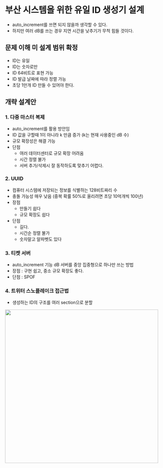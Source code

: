 # 부산 시스템을 위한 유일 ID 생성기 설계
 * auto_increment를 쓰면 되지 않을까 생각할 수 있다.
 * 하지만 여러 dB를 쓰는 경우 지연 시간을 낮추기가 무척 힘들 것이다.

## 문제 이해 미 설계 범위 확정
 * ID는 유일
 * ID는 숫자로만
 * ID 64비트로 표현 가능
 * ID 발급 날짜에 따라 정렬 가능
 * 초당 1만개 ID 만들 수 있어야 한다.

## 개략 설계안
### 1. 다중 마스터 복제
 * auto_increment를 활용 방안임
 * ID 값을 구할때 1이 아니라 k 만큼 증가 (k는 현재 사용중인 dB 수)
 * 규모 확장성은 해결 가능
 * 단점
   * 여러 데이터센터로 규모 확장 어려움
   * 시간 정렬 불가
   * 서버 추가/삭제시 잘 동작하도록 맞추기 어렵다.
  
### 2. UUID
 * 컴퓨터 시스템에 저장되는 정보를 식별하는 128비트짜리 수
 * 충돌 가능성 매우 낮음 (중복 확률 50%로 올리려면 초당 10억개씩 100년)
 * 장점
   * 만들기 쉽다
   * 규모 확장도 쉽다
 * 단점
   * 길다.
   * 시간순 정렬 불가
   * 숫자말고 알파벳도 있다
  
### 3. 티켓 서버
 * auto_increment 기능 dB 서버를 중앙 집중형으로 하나만 쓰는 방법
 * 장점 : 구현 쉽고, 중소 규모 확장도 좋다.
 * 단점 : SPOF

### 4. 트위터 스노플레이크 접근법
 * 생성하는 ID의 구조를 여러 section으로 분할

<img src="https://github.com/jaehleeee/study-docs/assets/48814463/24f223f2-0146-41c6-afd9-42b4869e3a38" width="500"/>



